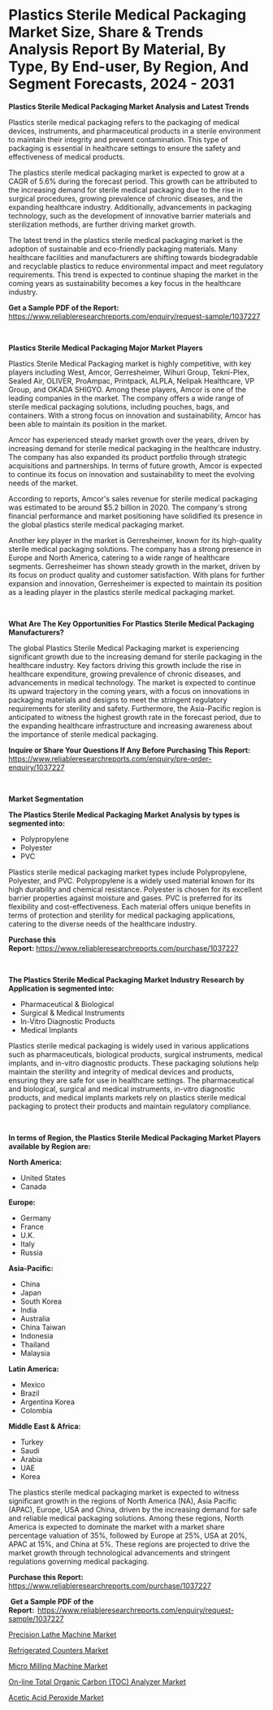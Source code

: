 <p><h1>Plastics Sterile Medical Packaging Market Size, Share & Trends Analysis Report By Material, By Type, By End-user, By Region, And Segment Forecasts, 2024 - 2031</h1></p><p><strong>Plastics Sterile Medical Packaging Market Analysis and Latest Trends</strong></p>
<p><p>Plastics sterile medical packaging refers to the packaging of medical devices, instruments, and pharmaceutical products in a sterile environment to maintain their integrity and prevent contamination. This type of packaging is essential in healthcare settings to ensure the safety and effectiveness of medical products.</p><p>The plastics sterile medical packaging market is expected to grow at a CAGR of 5.6% during the forecast period. This growth can be attributed to the increasing demand for sterile medical packaging due to the rise in surgical procedures, growing prevalence of chronic diseases, and the expanding healthcare industry. Additionally, advancements in packaging technology, such as the development of innovative barrier materials and sterilization methods, are further driving market growth.</p><p>The latest trend in the plastics sterile medical packaging market is the adoption of sustainable and eco-friendly packaging materials. Many healthcare facilities and manufacturers are shifting towards biodegradable and recyclable plastics to reduce environmental impact and meet regulatory requirements. This trend is expected to continue shaping the market in the coming years as sustainability becomes a key focus in the healthcare industry.</p></p>
<p><strong>Get a Sample PDF of the Report:&nbsp;</strong> <a href="https://www.reliableresearchreports.com/enquiry/request-sample/1037227">https://www.reliableresearchreports.com/enquiry/request-sample/1037227</a></p>
<p>&nbsp;</p>
<p><strong>Plastics Sterile Medical Packaging Major Market Players</strong></p>
<p><p>Plastics Sterile Medical Packaging market is highly competitive, with key players including West, Amcor, Gerresheimer, Wihuri Group, Tekni-Plex, Sealed Air, OLIVER, ProAmpac, Printpack, ALPLA, Nelipak Healthcare, VP Group, and OKADA SHIGYO. Among these players, Amcor is one of the leading companies in the market. The company offers a wide range of sterile medical packaging solutions, including pouches, bags, and containers. With a strong focus on innovation and sustainability, Amcor has been able to maintain its position in the market.</p><p>Amcor has experienced steady market growth over the years, driven by increasing demand for sterile medical packaging in the healthcare industry. The company has also expanded its product portfolio through strategic acquisitions and partnerships. In terms of future growth, Amcor is expected to continue its focus on innovation and sustainability to meet the evolving needs of the market.</p><p>According to reports, Amcor's sales revenue for sterile medical packaging was estimated to be around $5.2 billion in 2020. The company's strong financial performance and market positioning have solidified its presence in the global plastics sterile medical packaging market.</p><p>Another key player in the market is Gerresheimer, known for its high-quality sterile medical packaging solutions. The company has a strong presence in Europe and North America, catering to a wide range of healthcare segments. Gerresheimer has shown steady growth in the market, driven by its focus on product quality and customer satisfaction. With plans for further expansion and innovation, Gerresheimer is expected to maintain its position as a leading player in the plastics sterile medical packaging market.</p></p>
<p>&nbsp;</p>
<p><strong>What Are The Key Opportunities For Plastics Sterile Medical Packaging Manufacturers?</strong></p>
<p><p>The global Plastics Sterile Medical Packaging market is experiencing significant growth due to the increasing demand for sterile packaging in the healthcare industry. Key factors driving this growth include the rise in healthcare expenditure, growing prevalence of chronic diseases, and advancements in medical technology. The market is expected to continue its upward trajectory in the coming years, with a focus on innovations in packaging materials and designs to meet the stringent regulatory requirements for sterility and safety. Furthermore, the Asia-Pacific region is anticipated to witness the highest growth rate in the forecast period, due to the expanding healthcare infrastructure and increasing awareness about the importance of sterile medical packaging.</p></p>
<p><strong>Inquire or Share Your Questions If Any Before Purchasing This Report:</strong> <a href="https://www.reliableresearchreports.com/enquiry/pre-order-enquiry/1037227">https://www.reliableresearchreports.com/enquiry/pre-order-enquiry/1037227</a></p>
<p>&nbsp;</p>
<p><strong>Market Segmentation</strong></p>
<p><strong>The Plastics Sterile Medical Packaging Market Analysis by types is segmented into:</strong></p>
<p><ul><li>Polypropylene</li><li>Polyester</li><li>PVC</li></ul></p>
<p><p>Plastics sterile medical packaging market types include Polypropylene, Polyester, and PVC. Polypropylene is a widely used material known for its high durability and chemical resistance. Polyester is chosen for its excellent barrier properties against moisture and gases. PVC is preferred for its flexibility and cost-effectiveness. Each material offers unique benefits in terms of protection and sterility for medical packaging applications, catering to the diverse needs of the healthcare industry.</p></p>
<p><strong>Purchase this Report:&nbsp;</strong><a href="https://www.reliableresearchreports.com/purchase/1037227">https://www.reliableresearchreports.com/purchase/1037227</a></p>
<p>&nbsp;</p>
<p><strong>The Plastics Sterile Medical Packaging Market Industry Research by Application is segmented into:</strong></p>
<p><ul><li>Pharmaceutical & Biological</li><li>Surgical & Medical Instruments</li><li>In-Vitro Diagnostic Products</li><li>Medical Implants</li></ul></p>
<p><p>Plastics sterile medical packaging is widely used in various applications such as pharmaceuticals, biological products, surgical instruments, medical implants, and in-vitro diagnostic products. These packaging solutions help maintain the sterility and integrity of medical devices and products, ensuring they are safe for use in healthcare settings. The pharmaceutical and biological, surgical and medical instruments, in-vitro diagnostic products, and medical implants markets rely on plastics sterile medical packaging to protect their products and maintain regulatory compliance.</p></p>
<p>&nbsp;</p>
<p><strong>In terms of Region, the Plastics Sterile Medical Packaging Market Players available by Region are:</strong></p>
<p>
    <p> <strong> North America: </strong>
        <ul>
            <li>United States</li>
            <li>Canada</li>
        </ul>
        </p> 
    <p> <strong> Europe: </strong>
        <ul>
            <li>Germany</li>
            <li>France</li>
            <li>U.K.</li>
            <li>Italy</li>
            <li>Russia</li>
        </ul>
        </p> 
    <p> <strong> Asia-Pacific: </strong>
        <ul>
            <li>China</li>
            <li>Japan</li>
            <li>South Korea</li>
            <li>India</li>
            <li>Australia</li>
            <li>China Taiwan</li>
            <li>Indonesia</li>
            <li>Thailand</li>
            <li>Malaysia</li>
        </ul>
        </p> 
    <p> <strong> Latin America: </strong>
        <ul>
            <li>Mexico</li>
            <li>Brazil</li>
            <li>Argentina Korea</li>
            <li>Colombia</li>
        </ul>
        </p> 
    <p> <strong> Middle East & Africa: </strong>
        <ul>
            <li>Turkey</li>
            <li>Saudi</li>
            <li>Arabia</li>
            <li>UAE</li>
            <li>Korea</li>
        </ul>
    </p>
    </p>
<p><p>The plastics sterile medical packaging market is expected to witness significant growth in the regions of North America (NA), Asia Pacific (APAC), Europe, USA and China, driven by the increasing demand for safe and reliable medical packaging solutions. Among these regions, North America is expected to dominate the market with a market share percentage valuation of 35%, followed by Europe at 25%, USA at 20%, APAC at 15%, and China at 5%. These regions are projected to drive the market growth through technological advancements and stringent regulations governing medical packaging.</p></p>
<p><strong>Purchase this Report: </strong><a href="https://www.reliableresearchreports.com/purchase/1037227">https://www.reliableresearchreports.com/purchase/1037227</a></p>
<p>&nbsp;<strong>Get a Sample PDF of the Report:&nbsp;&nbsp;</strong><a href="https://www.reliableresearchreports.com/enquiry/request-sample/1037227">https://www.reliableresearchreports.com/enquiry/request-sample/1037227</a></p>
<p><strong></strong></p>
<p><p><a href="https://medium.com/p/16926dc63775/edit">Precision Lathe Machine Market</a></p><p><a href="https://medium.com/p/b8f24b764773/edit">Refrigerated Counters Market</a></p><p><a href="https://medium.com/p/393ebb429163/edit">Micro Milling Machine Market</a></p><p><a href="https://github.com/PeterParrish5/Market-Research-Report-List-3/blob/main/on-line-total-organic-carbon-toc-analyzer-market.md">On-line Total Organic Carbon (TOC) Analyzer Market</a></p><p><a href="https://github.com/Whitneyboyettebo9kiw7yr13/Market-Research-Report-List-1/blob/main/acetic-acid-peroxide-market.md">Acetic Acid Peroxide Market</a></p></p>